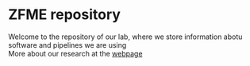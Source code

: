 
# ZFME repository

Welcome to the repository of our lab, where we store information abotu software and pipelines we are using  
More about our research at the [webpage](http://zfme.biol.uw.edu.pl)
